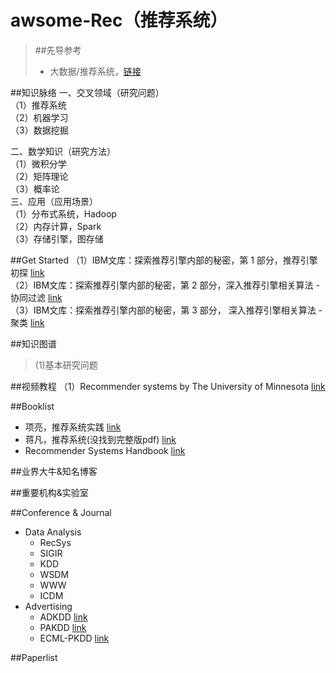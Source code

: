 # awsome-Rec（推荐系统）
> ##先导参考
> * 大数据/推荐系统，[链接](https://github.com/Tulongf/Big_Data_Resources)<br> 

##知识脉络
一、交叉领域（研究问题）<br>
（1）推荐系统<br>
（2）机器学习<br>
（3）数据挖掘<br>

二、数学知识（研究方法）<br>
（1）微积分学<br>
（2）矩阵理论<br>
（3）概率论<br>
三、应用（应用场景）<br>
（1）分布式系统，Hadoop<br>
（2）内存计算，Spark<br>
（3）存储引擎，图存储<br>

##Get Started
（1）IBM文库：探索推荐引擎内部的秘密，第 1 部分，推荐引擎初探 [link](http://www.ibm.com/developerworks/cn/web/1103_zhaoct_recommstudy1/index.html#icomments)<br>
（2）IBM文库：探索推荐引擎内部的秘密，第 2 部分，深入推荐引擎相关算法 - 协同过滤 [link](http://www.ibm.com/developerworks/cn/web/1103_zhaoct_recommstudy2/)<br>
（3）IBM文库：探索推荐引擎内部的秘密，第 3 部分， 深入推荐引擎相关算法 - 聚类 [link](http://www.ibm.com/developerworks/cn/web/1103_zhaoct_recommstudy3/index.html?ca=drs-)

##知识图谱
> (1)基本研究问题


##视频教程
（1）Recommender systems by The University of Minnesota [link](https://www.coursera.org/learn/recommender-systems?siteID=Gr6prw2kaB0-gBhbyC5EIuFSTz2MMu.dYA&utm_content=10&utm_medium=partners&utm_source=linkshare&utm_campaign=Gr6prw2kaB0#) <br>



##Booklist
* 项亮，推荐系统实践 [link](http://vdisk.weibo.com/s/aOL2uYMILo_z1)<br>
* 蒋凡，推荐系统(没找到完整版pdf) [link](http://download.csdn.net/detail/markman101/8667831)
* Recommender Systems Handbook [link](http://vdisk.weibo.com/s/uu2R8eaP7t3v1)

##业界大牛&知名博客


##重要机构&实验室



##Conference & Journal
* Data Analysis
  * RecSys
  * SIGIR
  * KDD
  * WSDM
  * WWW
  * ICDM
* Advertising
  * ADKDD [link](http://www.adkdd.com/)
  * PAKDD [link](http://www.adkdd.com/)
  * ECML-PKDD [link](http://www.adkdd.com/)

##Paperlist



